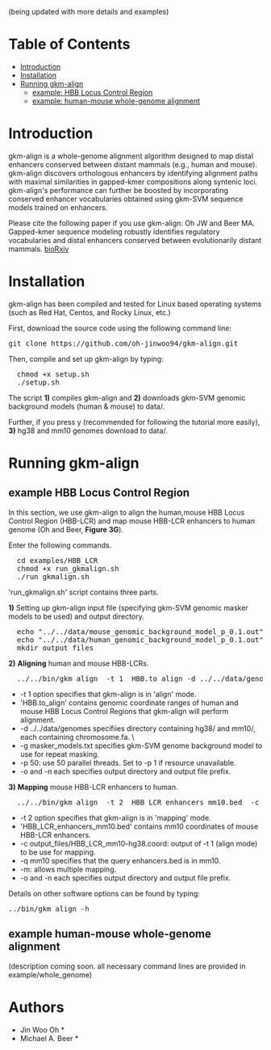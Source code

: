 (being updated with more details and examples)

# Table of Contents
- [Introduction](#introduction)
- [Installation](#installation)
- [Running gkm-align](#running-gkm-align)
  - [example: HBB Locus Control Region](#example-hbb-locus-control-region)
  - [example: human-mouse whole-genome alignment](#example-human-mouse-whole-genome-alignment)
  
# Introduction
gkm-align is a whole-genome alignment algorithm designed to map distal enhancers conserved between distant mammals (e.g., human and mouse). gkm-align discovers orthologous enhancers by identifying alignment paths with maximal similarities in gapped-kmer compositions along syntenic loci. gkm-align's performance can further be boosted by incorporating conserved enhancer vocabularies obtained using gkm-SVM sequence models trained on enhancers. 

Please cite the following paper if you use gkm-align:
Oh JW and Beer MA. Gapped-kmer sequence modeling robustly identifies regulatory vocabularies and distal enhancers conserved between evolutionarily distant mammals. 
[bioRxiv](https://www.biorxiv.org/content/10.1101/2023.10.06.561128v1)

# Installation
gkm-align has been compiled and tested for Linux based operating systems (such as Red Hat, Centos, and Rocky Linux, etc.)

First, download the source code using the following command line:
<pre>
git clone https://github.com/oh-jinwoo94/gkm-align.git
</pre>

Then, compile and set up gkm-align by typing:
<pre>
  chmod +x setup.sh
  ./setup.sh
</pre>
The script **1)** compiles gkm-align and **2)** downloads gkm-SVM genomic background models (human & mouse) to data/.

Further, if you press y (recommended for following the tutorial more easily), **3)** hg38 and mm10 genomes download to data/.

# Running gkm-align

## example HBB Locus Control Region
In this section, we use gkm-align to align the human,mouse HBB Locus Control Region (HBB-LCR) and map mouse HBB-LCR enhancers to human genome (Oh and Beer, **Figure 3G**). 

Enter the following commands.
<pre>
  cd examples/HBB_LCR
  chmod +x run_gkmalign.sh
  ./run_gkmalign.sh
</pre>


'run_gkmalign.sh' script contains three parts.

**1)** Setting up gkm-align input file (specifying gkm-SVM genomic masker models to be used) and output directory. 
<pre>
  echo "../../data/mouse_genomic_background_model_p_0.1.out" > masker_models.txt
  echo "../../data/human_genomic_background_model_p_0.1.out" >> masker_models.txt
  mkdir output_files
</pre>

**2)** **Aligning** human and mouse HBB-LCRs. 
<pre>
  ../../bin/gkm_align  -t 1  HBB.to_align -d ../../data/genomes/ -g masker_models.txt   -p 50 -o output_files -n HBB_LCR_mm10-hg38
</pre>
  * -t 1 option specifies that gkm-align is in 'align' mode.
  * 'HBB.to_align' contains genomic coordinate ranges of human and mouse HBB Locus Control Regions that gkm-align will perform alignment. 
  * -d ../../data/genomes specifiies directory containing hg38/ and mm10/, each containing chromosome.fa. \
  * -g masker_models.txt specifies gkm-SVM genome background model to use for repeat masking.
  * -p 50: use 50 parallel threads. Set to -p 1 if resource unavailable.
  * -o and -n each specifies output directory and output file prefix. 
  
**3)** **Mapping** mouse HBB-LCR enhancers to human. 
<pre>
  ../../bin/gkm_align  -t 2  HBB_LCR_enhancers_mm10.bed  -c output_files/HBB_LCR_mm10-hg38.coord -q mm10 -m -o output_files -n HBB_LCR_enhancers_mm10_mapped_to_hg3
</pre>
  * -t 2 option specifies that gkm-align is in 'mapping' mode.  
  * 'HBB_LCR_enhancers_mm10.bed' contains mm10 coordinates of mouse HBB-LCR enhancers.
  * -c output_files/HBB_LCR_mm10-hg38.coord: output of -t 1 (align mode) to be use for mapping.
  * -q mm10 specifies that the query enhancers.bed is in mm10.
  * -m: allows multiple mapping.
  * -o and -n each specifies output directory and output file prefix. 

Details on other software options can be found by typing:
<pre>
../bin/gkm_align -h
</pre>

## example human-mouse whole-genome alignment

(description coming soon. all necessary command lines are provided in example/whole_genome)

# Authors
- Jin Woo Oh *
- Michael A. Beer *
